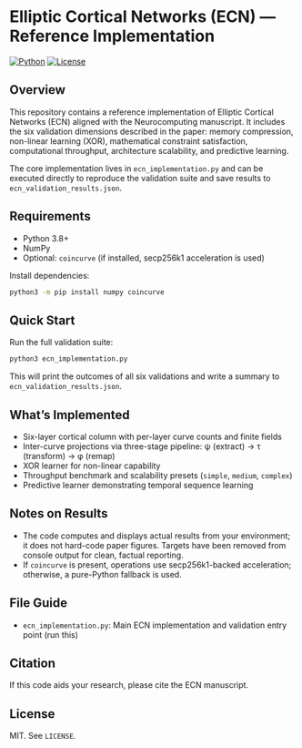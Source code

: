 # Elliptic Cortical Networks (ECN) — Reference Implementation

[![Python](https://img.shields.io/badge/python-3.8+-blue.svg)](https://www.python.org/downloads/)
[![License](https://img.shields.io/badge/license-MIT-green.svg)](LICENSE)

## Overview

This repository contains a reference implementation of Elliptic Cortical Networks (ECN) aligned with the Neurocomputing manuscript. It includes the six validation dimensions described in the paper: memory compression, non-linear learning (XOR), mathematical constraint satisfaction, computational throughput, architecture scalability, and predictive learning.

The core implementation lives in `ecn_implementation.py` and can be executed directly to reproduce the validation suite and save results to `ecn_validation_results.json`.

## Requirements

- Python 3.8+
- NumPy
- Optional: `coincurve` (if installed, secp256k1 acceleration is used)

Install dependencies:
```bash
python3 -m pip install numpy coincurve
```

## Quick Start

Run the full validation suite:
```bash
python3 ecn_implementation.py
```

This will print the outcomes of all six validations and write a summary to `ecn_validation_results.json`.

## What’s Implemented

- Six-layer cortical column with per-layer curve counts and finite fields
- Inter-curve projections via three-stage pipeline: ψ (extract) → τ (transform) → φ (remap)
- XOR learner for non-linear capability
- Throughput benchmark and scalability presets (`simple`, `medium`, `complex`)
- Predictive learner demonstrating temporal sequence learning

## Notes on Results

- The code computes and displays actual results from your environment; it does not hard-code paper figures. Targets have been removed from console output for clean, factual reporting.
- If `coincurve` is present, operations use secp256k1-backed acceleration; otherwise, a pure-Python fallback is used.

## File Guide

- `ecn_implementation.py`: Main ECN implementation and validation entry point (run this)

## Citation

If this code aids your research, please cite the ECN manuscript.

## License

MIT. See `LICENSE`.
